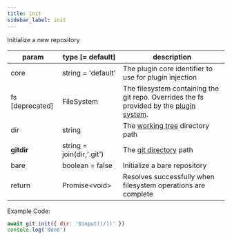 ```yaml
---
title: init
sidebar_label: init
---
```


Initialize a new repository

| param           | type [= default]          | description                                                                                               |
| --------------- | ------------------------- | --------------------------------------------------------------------------------------------------------- |
| core            | string = 'default'        | The plugin core identifier to use for plugin injection                                                    |
| fs [deprecated] | FileSystem                | The filesystem containing the git repo. Overrides the fs provided by the [plugin system](./plugin_fs.md). |
| dir             | string                    | The [working tree](dir-vs-gitdir.md) directory path                                                       |
| **gitdir**      | string = join(dir,'.git') | The [git directory](dir-vs-gitdir.md) path                                                                |
| bare            | boolean = false           | Initialize a bare repository                                                                              |
| return          | Promise\<void\>           | Resolves successfully when filesystem operations are complete                                             |

Example Code:

```js live
await git.init({ dir: '$input((/))' })
console.log('done')
```
